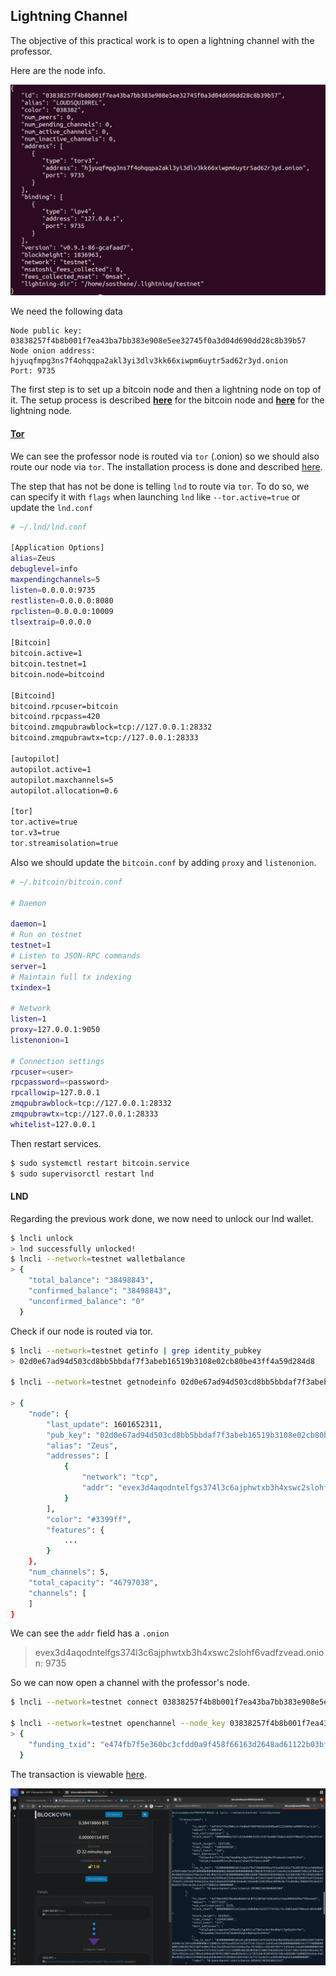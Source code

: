 ## Lightning Channel

The objective of this practical work is to open a lightning channel with the professor.

Here are the node info.

![alt nodeInfo](./assets/professor-node.png 'node info')

We need the following data

    Node public key: 03838257f4b8b001f7ea43ba7bb383e908e5ee32745f0a3d04d690dd28c8b39b57
    Node onion address: hjyuqfmpg3ns7f4ohqqpa2akl3yi3dlv3kk66xiwpm6uytr5ad62r3yd.onion
    Port: 9735

The first step is to set up a bitcoin node and then a lightning node on top of it. The setup process is described **[here](https://github.com/krouspy/monnaies-numeriques/tree/master/td1#bitcoin-core)** for the bitcoin node and **[here](https://github.com/krouspy/monnaies-numeriques/tree/master/td1#lightning-node)** for the lightning node.

#### [Tor](https://github.com/krouspy/monnaies-numeriques/tree/master/td1#tor)

We can see the professor node is routed via `tor` (.onion) so we should also route our node via `tor`. The installation process is done and described [here](https://github.com/krouspy/monnaies-numeriques/tree/master/td1#tor).

The step that has not be done is telling `lnd` to route via `tor`. To do so, we can specify it with `flags` when launching `lnd` like `--tor.active=true` or update the `lnd.conf`

```bash
# ~/.lnd/lnd.conf

[Application Options]
alias=Zeus
debuglevel=info
maxpendingchannels=5
listen=0.0.0.0:9735
restlisten=0.0.0.0:8080
rpclisten=0.0.0.0:10009
tlsextraip=0.0.0.0

[Bitcoin]
bitcoin.active=1
bitcoin.testnet=1
bitcoin.node=bitcoind

[Bitcoind]
bitcoind.rpcuser=bitcoin
bitcoind.rpcpass=420
bitcoind.zmqpubrawblock=tcp://127.0.0.1:28332
bitcoind.zmqpubrawtx=tcp://127.0.0.1:28333

[autopilot]
autopilot.active=1
autopilot.maxchannels=5
autopilot.allocation=0.6

[tor]
tor.active=true
tor.v3=true
tor.streamisolation=true
```

Also we should update the `bitcoin.conf` by adding `proxy` and `listenonion`.

```bash
# ~/.bitcoin/bitcoin.conf

# Daemon

daemon=1
# Run on testnet
testnet=1
# Listen to JSON-RPC commands
server=1
# Maintain full tx indexing
txindex=1

# Network
listen=1
proxy=127.0.0.1:9050
listenonion=1

# Connection settings
rpcuser=<user>
rpcpassword=<password>
rpcallowip=127.0.0.1
zmqpubrawblock=tcp://127.0.0.1:28332
zmqpubrawtx=tcp://127.0.0.1:28333
whitelist=127.0.0.1
```

Then restart services.

```bash
$ sudo systemctl restart bitcoin.service
$ sudo supervisorctl restart lnd
```

#### LND

Regarding the previous work done, we now need to unlock our lnd wallet.

```bash
$ lncli unlock
> lnd successfully unlocked!
$ lncli --network=testnet walletbalance
> {
    "total_balance": "38498843",
    "confirmed_balance": "38498843",
    "unconfirmed_balance": "0"
  }
```

Check if our node is routed via tor.

```bash
$ lncli --network=testnet getinfo | grep identity_pubkey
> 02d0e67ad94d503cd8bb5bbdaf7f3abeb16519b3108e02cb80be43ff4a59d284d8

$ lncli --network=testnet getnodeinfo 02d0e67ad94d503cd8bb5bbdaf7f3abeb16519b3108e02cb80be43ff4a59d284d8

> {
    "node": {
        "last_update": 1601652311,
        "pub_key": "02d0e67ad94d503cd8bb5bbdaf7f3abeb16519b3108e02cb80be43ff4a59d284d8",
        "alias": "Zeus",
        "addresses": [
            {
                "network": "tcp",
                "addr": "evex3d4aqodntelfgs374l3c6ajphwtxb3h4xswc2slohf6vadfzvead.onion:9735"
            }
        ],
        "color": "#3399ff",
        "features": {
            ...
        }
    },
    "num_channels": 5,
    "total_capacity": "46797038",
    "channels": [
    ]
}
```

We can see the `addr` field has a `.onion`

> evex3d4aqodntelfgs374l3c6ajphwtxb3h4xswc2slohf6vadfzvead.onion: 9735

So we can now open a channel with the professor's node.

```bash
$ lncli --network=testnet connect 03838257f4b8b001f7ea43ba7bb383e908e5ee32745f0a3d04d690dd28c8b39b57@hjyuqfmpg3ns7f4ohqqpa2akl3yi3dlv3kk66xiwpm6uytr5ad62r3yd.onion:9735

$ lncli --network=testnet openchannel --node_key 03838257f4b8b001f7ea43ba7bb383e908e5ee32745f0a3d04d690dd28c8b39b57 --connect hjyuqfmpg3ns7f4ohqqpa2akl3yi3dlv3kk66xiwpm6uytr5ad62r3yd.onion:9735 --local_amt 200000
> {
	"funding_txid": "e474fb7f5e360bc3cfdd0a9f458f66163d2648ad61122b03bfa9968f42ac1c1c"
  }
```

The transaction is viewable [here](https://live.blockcypher.com/btc-testnet/tx/e474fb7f5e360bc3cfdd0a9f458f66163d2648ad61122b03bfa9968f42ac1c1c/).

![alt proof](./assets/channel-proof.png 'proof')
